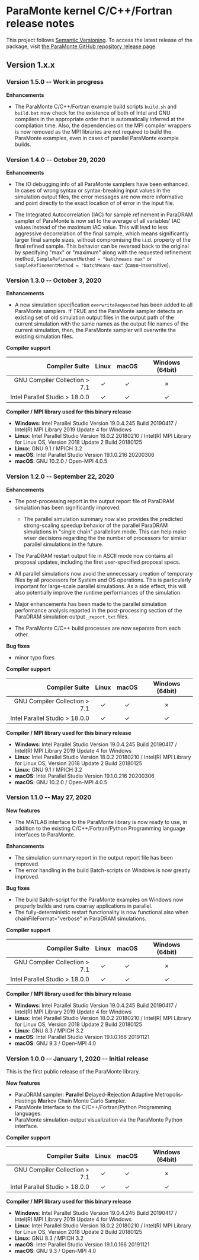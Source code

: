 # ParaMonte kernel C/C++/Fortran release notes

This project follows [Semantic Versioning](https://semver.org/). 
To access the latest release of the package, visit [the ParaMonte GitHub repository release page](https://github.com/cdslaborg/paramonte/releases).  

## **Version 1.x.x**  

### **Version 1.5.0** -- Work in progress

**Enhancements**  

+   The ParaMonte C/C++/Fortran example build scripts `build.sh` and `build.bat` 
    now check for the existence of both of Intel and GNU compilers in the appropriate 
    order that is automatically inferred at the compilation time. Also, the dependencies 
    on the MPI compiler wrappers is now removed as the MPI libraries are not required to 
    build the ParaMonte examples, even in cases of parallel ParaMonte example builds.

### **Version 1.4.0** -- October 29, 2020

**Enhancements**  

+   The IO debugging info of all ParaMonte samplers have been enhanced. 
    In cases of wrong syntax or syntax-breaking input values in the simulation 
    output files, the error messages are now more informative and point directly 
    to the exact location of of error in the input file.  

+   The Integrated Autocorrelation (IAC) for sample refinement in ParaDRAM 
    sampler of ParaMonte is now set to the average of all variables' IAC values 
    instead of the maximum IAC value. This will lead to less aggressive decorrelation 
    of the final sample, which means significantly larger final sample sizes, without 
    compromising the i.i.d. property of the final refined sample. This behavior can 
    be reversed back to the original by specifying "max" or "maximum" along with 
    the requested refinement method, `SampleRefinementMethod = "batchmeans max"` 
    or `SampleRefinementMethod = "BatchMeans-max"` (case-insensitive).

### **Version 1.3.0** -- October 3, 2020

**Enhancements**  

+   A new simulation specification `overwriteRequested` has 
    been added to all ParaMonte samplers. If TRUE and the 
    ParaMonte sampler detects an existing set of old simulation 
    output files in the output path of the current simulation with 
    the same names as the output file names of the current simulation, 
    then, the ParaMonte sampler will overwrite the existing simulation files.  

**Compiler support**  
  
| Compiler Suite                    | Linux | macOS | Windows (64bit) |  
|----------------------------------:|:-----:|:-----:|:---------------:|  
| GNU Compiler Collection > 7.1     |&check;|&check;| &cross;         |  
| Intel Parallel Studio > 18.0.0    |&check;|&check;| &check;         |  

**Compiler / MPI library used for this binary release**  

+   **Windows**: Intel Parallel Studio Version 19.0.4.245 Build 20190417 / Intel(R) MPI Library 2019 Update 4 for Windows  
+   **Linux**: Intel Parallel Studio Version 18.0.2 20180210 / Intel(R) MPI Library for Linux OS, Version 2018 Update 2 Build 20180125  
+   **Linux**: GNU 9.1 / MPICH 3.2  
+   **macOS**: Intel Parallel Studio Version 19.1.0.216 20200306  
+   **macOS**: GNU 10.2.0 / Open-MPI 4.0.5  

### **Version 1.2.0** -- September 22, 2020

**Enhancements**  

+   The post-processing report in the output report file 
    of ParaDRAM simulation has been significantly improved:  
    +   The parallel simulation summary now also provides the 
        predicted strong-scaling speedup behavior of the parallel 
        ParaDRAM simulations in "single chain" parallelism mode. 
        This can help make wiser decisions regarding the the number 
        of processors for similar parallel simulations in the future.  

+   The ParaDRAM restart output file in ASCII mode now contains all 
    proposal updates, including the first user-specified proposal specs.

+   All parallel simulations now avoid the unnecessary creation of 
    temporary files by all processors for System and OS operations. 
    This is particularly important for large-scale parallel simulations.
    As a side effect, this will also potentially improve the runtime 
    performances of the simulation.  

+   Major enhancements has been made to the parallel simulation 
    performance analysis reported in the post-processing section 
    of the ParaDRAM simulation output `_report.txt` files.  

+   The ParaMonte C/C++ build processes are now separate from each other.  

**Bug fixes**  

+   minor typo fixes

**Compiler support**  
  
| Compiler Suite                    | Linux | macOS | Windows (64bit) |  
|----------------------------------:|:-----:|:-----:|:---------------:|  
| GNU Compiler Collection > 7.1     |&check;|&check;| &cross;         |  
| Intel Parallel Studio > 18.0.0    |&check;|&check;| &check;         |  

**Compiler / MPI library used for this binary release**  

+   **Windows**: Intel Parallel Studio Version 19.0.4.245 Build 20190417 / Intel(R) MPI Library 2019 Update 4 for Windows  
+   **Linux**: Intel Parallel Studio Version 18.0.2 20180210 / Intel(R) MPI Library for Linux OS, Version 2018 Update 2 Build 20180125  
+   **Linux**: GNU 9.1 / MPICH 3.2  
+   **macOS**: Intel Parallel Studio Version 19.1.0.216 20200306  
+   **macOS**: GNU 10.2.0 / Open-MPI 4.0.5  

### **Version 1.1.0** -- May 27, 2020  

**New features**  

+   The MATLAB interface to the ParaMonte library is now ready to use, in addition 
    to the existing C/C++/Fortran/Python Programming language interfaces to ParaMonte.  

**Enhancements**  

+   The simulation summary report in the output report file has been improved.
+   The error handling in the build Batch-scripts on Windows is now greatly improved.

**Bug fixes**  

+   The build Batch-script for the ParaMonte examples on Windows now properly builds and runs coarray applications in parallel.
+   The fully-deterministic restart functionality is now functional also when chainFileFormat="verbose" in ParaDRAM simulations.

**Compiler support**  
  
| Compiler Suite                    | Linux | macOS | Windows (64bit) |  
|----------------------------------:|:-----:|:-----:|:---------------:|  
| GNU Compiler Collection > 7.1     |&check;|&check;| &cross;         |  
| Intel Parallel Studio > 18.0.0    |&check;|&check;| &check;         |  

**Compiler / MPI library used for this binary release**  

+   **Windows**: Intel Parallel Studio Version 19.0.4.245 Build 20190417 / Intel(R) MPI Library 2019 Update 4 for Windows  
+   **Linux**: Intel Parallel Studio Version 18.0.2 20180210 / Intel(R) MPI Library for Linux OS, Version 2018 Update 2 Build 20180125  
+   **Linux**: GNU 8.3 / MPICH 3.2  
+   **macOS**: Intel Parallel Studio Version 19.1.0.166 20191121  
+   **macOS**: GNU 9.3 / Open-MPI 4.0  

### **Version 1.0.0** -- January 1, 2020 -- Initial release  

This is the first public release of the ParaMonte library.  

**New features**  

+   ParaDRAM sampler: **Para**llel **D**elayed-**R**ejection **A**daptive Metropolis-Hastings **M**arkov Chain Monte Carlo Sampler.  
+   ParaMonte Interface to the C/C++/Fortran/Python Programming languages.  
+   ParaMonte simulation-output visualization via the ParaMonte Python interface.  

**Compiler support**  
  
| Compiler Suite                    | Linux | macOS | Windows (64bit) |  
|----------------------------------:|:-----:|:-----:|:---------------:|  
| GNU Compiler Collection > 7.1     |&check;|&check;| &cross;         |  
| Intel Parallel Studio > 18.0.0    |&check;|&check;| &check;         |  

**Compiler / MPI library used for this binary release**  

+   **Windows**: Intel Parallel Studio Version 19.0.4.245 Build 20190417 / Intel(R) MPI Library 2019 Update 4 for Windows  
+   **Linux**: Intel Parallel Studio Version 18.0.2 20180210 / Intel(R) MPI Library for Linux OS, Version 2018 Update 2 Build 20180125  
+   **Linux**: GNU 8.3 / MPICH 3.2  
+   **macOS**: Intel Parallel Studio Version 19.1.0.166 20191121  
+   **macOS**: GNU 9.3 / Open-MPI 4.0  
